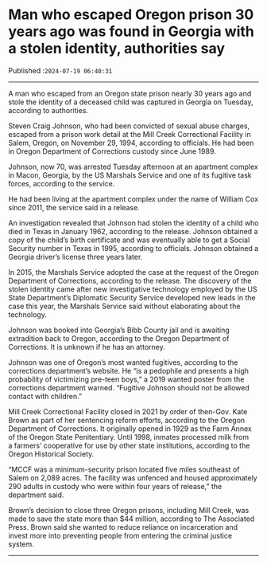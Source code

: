# Man who escaped Oregon prison 30 years ago was found in Georgia with a stolen identity, authorities say

Published :`2024-07-19 06:40:31`

---

A man who escaped from an Oregon state prison nearly 30 years ago and stole the identity of a deceased child was captured in Georgia on Tuesday, according to authorities.

Steven Craig Johnson, who had been convicted of sexual abuse charges, escaped from a prison work detail at the Mill Creek Correctional Facility in Salem, Oregon, on November 29, 1994, according to officials. He had been in Oregon Department of Corrections custody since June 1989.

Johnson, now 70, was arrested Tuesday afternoon at an apartment complex in Macon, Georgia, by the US Marshals Service and one of its fugitive task forces, according to the service.

He had been living at the apartment complex under the name of William Cox since 2011, the service said in a release.

An investigation revealed that Johnson had stolen the identity of a child who died in Texas in January 1962, according to the release. Johnson obtained a copy of the child’s birth certificate and was eventually able to get a Social Security number in Texas in 1995, according to officials. Johnson obtained a Georgia driver’s license three years later.

In 2015, the Marshals Service adopted the case at the request of the Oregon Department of Corrections, according to the release. The discovery of the stolen identity came after new investigative technology employed by the US State Department’s Diplomatic Security Service developed new leads in the case this year, the Marshals Service said without elaborating about the technology.

Johnson was booked into Georgia’s Bibb County jail and is awaiting extradition back to Oregon, according to the Oregon Department of Corrections. It is unknown if he has an attorney.

Johnson was one of Oregon’s most wanted fugitives, according to the corrections department’s website. He “is a pedophile and presents a high probability of victimizing pre-teen boys,” a 2019 wanted poster from the corrections department warned. “Fugitive Johnson should not be allowed contact with children.”

Mill Creek Correctional Facility closed in 2021 by order of then-Gov. Kate Brown as part of her sentencing reform efforts, according to the Oregon Department of Corrections. It originally opened in 1929 as the Farm Annex of the Oregon State Penitentiary. Until 1998, inmates processed milk from a farmers’ cooperative for use by other state institutions, according to the Oregon Historical Society.

“MCCF was a minimum-security prison located five miles southeast of Salem on 2,089 acres. The facility was unfenced and housed approximately 290 adults in custody who were within four years of release,” the department said.

Brown’s decision to close three Oregon prisons, including Mill Creek, was made to save the state more than $44 million, according to The Associated Press. Brown said she wanted to reduce reliance on incarceration and invest more into preventing people from entering the criminal justice system.

---

